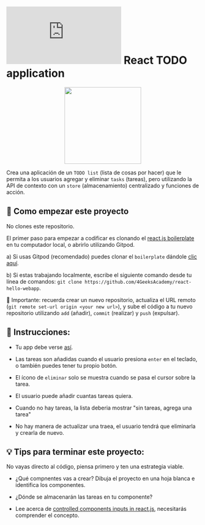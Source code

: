 # ![alt text](https://assets.breatheco.de/apis/img/images.php?blob&random&cat=icon&tags=breathecode,32) React TODO application

<p align="center">
  <img height="200" src="https://github.com/breatheco-de/exercise-todo-list/blob/master/preview.gif?raw=true" />
</p>

Crea una aplicación de un `TODO list` (lista de cosas por hacer) que le permita a los usuarios agregar y eliminar `tasks` (tareas), pero utilizando la API de contexto con un `store` (almacenamiento) centralizado y funciones de acción.

## 🌱  Como empezar este proyecto

No clones este repositorio.

El primer paso para empezar a codificar es clonando el [react.js boilerplate](https://github.com/4GeeksAcademy/react-hello-webapp) en tu computador local, o abrirlo utilizando Gitpod.

a) Si usas Gitpod (recomendado) puedes clonar el `boilerplate` dándole [clic aquí](https://github.com/4GeeksAcademy/react-hello-webapp).

b) Si estas trabajando localmente, escribe el siguiente comando desde tu línea de comandos: `git clone https://github.com/4GeeksAcademy/react-hello-webapp`. 

🔎 Importante: recuerda crear un nuevo repositorio, actualiza el URL remoto (`git remote set-url origin <your new url>`), y sube el código a tu nuevo repositorio utilizando `add` (añadir), `commit` (realizar) y `push` (expulsar).

## 📝 Instrucciones:

+ Tu app debe verse [así](https://github.com/breatheco-de/exercise-todo-list/blob/master/preview.gif?raw=true).

+ Las tareas son añadidas cuando el usuario presiona `enter` en el teclado, o también puedes tener tu propio botón.

+ El ícono de `eliminar` solo se muestra cuando se pasa el cursor sobre la tarea.

+  El usuario puede añadir cuantas tareas quiera.

+ Cuando no hay tareas, la lista deberia mostrar "sin tareas, agrega una tarea"

+ No hay manera de actualizar una traea, el usuario tendrá que eliminarla y crearla de nuevo. 

## 💡 Tips para terminar este proyecto:

No vayas directo al código, piensa primero y ten una estrategia viable.

+ ¿Qué compnentes vas a crear? Dibuja el proyecto en una hoja blanca e identifica los componentes. 

+ ¿Dónde se almacenarán las tareas en tu componente?

+ Lee acerca de [controlled components inputs in react.js](https://www.youtube.com/watch?v=A6YxkyR_T8c), necesitarás comprender el concepto.
